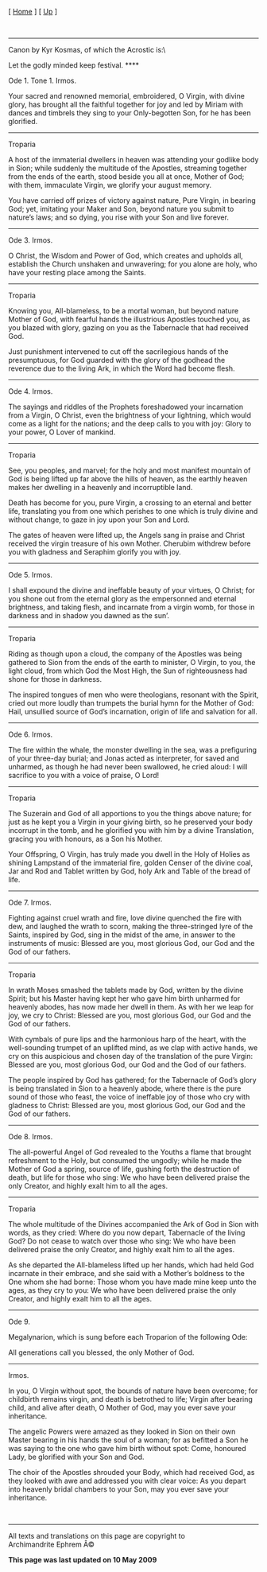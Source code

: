 \[ [Home](index.md) \] \[ [Up](kosmas.md) \]

 

****

Canon by Kyr Kosmas, of which the Acrostic is:\

Let the godly minded keep festival. ****

Ode 1. Tone 1. Irmos.

Your sacred and renowned memorial, embroidered, O Virgin, with divine
glory, has brought all the faithful together for joy and led by Miriam
with dances and timbrels they sing to your Only-begotten Son, for he has
been glorified.

****

Troparia

A host of the immaterial dwellers in heaven was attending your godlike
body in Sion; while suddenly the multitude of the Apostles, streaming
together from the ends of the earth, stood beside you all at once,
Mother of God; with them, immaculate Virgin, we glorify your august
memory.

You have carried off prizes of victory against nature, Pure Virgin, in
bearing God; yet, imitating your Maker and Son, beyond nature you submit
to nature’s laws; and so dying, you rise with your Son and live forever.

****

Ode 3. Irmos.

O Christ, the Wisdom and Power of God, which creates and upholds all,
establish the Church unshaken and unwavering; for you alone are holy,
who have your resting place among the Saints.

****

Troparia

Knowing you, All-blameless, to be a mortal woman, but beyond nature
Mother of God, with fearful hands the illustrious Apostles touched you,
as you blazed with glory, gazing on you as the Tabernacle that had
received God.

Just punishment intervened to cut off the sacrilegious hands of the
presumptuous, for God guarded with the glory of the godhead the
reverence due to the living Ark, in which the Word had become flesh.

****

Ode 4. Irmos.

The sayings and riddles of the Prophets foreshadowed your incarnation
from a Virgin, O Christ, even the brightness of your lightning, which
would come as a light for the nations; and the deep calls to you with
joy: Glory to your power, O Lover of mankind.

****

Troparia

See, you peoples, and marvel; for the holy and most manifest mountain of
God is being lifted up far above the hills of heaven, as the earthly
heaven makes her dwelling in a heavenly and incorruptible land.

Death has become for you, pure Virgin, a crossing to an eternal and
better life, translating you from one which perishes to one which is
truly divine and without change, to gaze in joy upon your Son and Lord.

The gates of heaven were lifted up, the Angels sang in praise and Christ
received the virgin treasure of his own Mother. Cherubim withdrew before
you with gladness and Seraphim glorify you with joy.

****

Ode 5. Irmos.

I shall expound the divine and ineffable beauty of your virtues, O
Christ; for you shone out from the eternal glory as the empersonned and
eternal brightness, and taking flesh, and incarnate from a virgin womb,
for those in darkness and in shadow you dawned as the sun’.

****

Troparia

Riding as though upon a cloud, the company of the Apostles was being
gathered to Sion from the ends of the earth to minister, O Virgin, to
you, the light cloud, from which God the Most High, the Sun of
righteousness had shone for those in darkness.

The inspired tongues of men who were theologians, resonant with the
Spirit, cried out more loudly than trumpets the burial hymn for the
Mother of God: Hail, unsullied source of God’s incarnation, origin of
life and salvation for all.

****

Ode 6. Irmos.

The fire within the whale, the monster dwelling in the sea, was a
prefiguring of your three-day burial; and Jonas acted as interpreter,
for saved and unharmed, as though he had never been swallowed, he cried
aloud: I will sacrifice to you with a voice of praise, O Lord!

****

Troparia

The Suzerain and God of all apportions to you the things above nature;
for just as he kept you a Virgin in your giving birth, so he preserved
your body incorrupt in the tomb, and he glorified you with him by a
divine Translation, gracing you with honours, as a Son his Mother.

Your Offspring, O Virgin, has truly made you dwell in the Holy of Holies
as shining Lampstand of the immaterial fire, golden Censer of the divine
coal, Jar and Rod and Tablet written by God, holy Ark and Table of the
bread of life.

****

Ode 7. Irmos.

Fighting against cruel wrath and fire, love divine quenched the fire
with dew, and laughed the wrath to scorn, making the three-stringed lyre
of the Saints, inspired by God, sing in the midst of the ame, in answer
to the instruments of music: Blessed are you, most glorious God, our God
and the God of our fathers.

****

Troparia

In wrath Moses smashed the tablets made by God, written by the divine
Spirit; but his Master having kept her who gave him birth unharmed for
heavenly abodes, has now made her dwell in them. As with her we leap for
joy, we cry to Christ: Blessed are you, most glorious God, our God and
the God of our fathers.

With cymbals of pure lips and the harmonious harp of the heart, with the
well-sounding trumpet of an uplifted mind, as we clap with active hands,
we cry on this auspicious and chosen day of the translation of the pure
Virgin: Blessed are you, most glorious God, our God and the God of our
fathers.

The people inspired by God has gathered; for the Tabernacle of God’s
glory is being translated in Sion to a heavenly abode, where there is
the pure sound of those who feast, the voice of ineffable joy of those
who cry with gladness to Christ: Blessed are you, most glorious God, our
God and the God of our fathers.

****

Ode 8. Irmos.

The all-powerful Angel of God revealed to the Youths a flame that
brought refreshment to the Holy, but consumed the ungodly; while he made
the Mother of God a spring, source of life, gushing forth the
destruction of death, but life for those who sing: We who have been
delivered praise the only Creator, and highly exalt him to all the ages.

****

Troparia

The whole multitude of the Divines accompanied the Ark of God in Sion
with words, as they cried: Where do you now depart, Tabernacle of the
living God? Do not cease to watch over those who sing: We who have been
delivered praise the only Creator, and highly exalt him to all the ages.

As she departed the All-blameless lifted up her hands, which had held
God incarnate in their embrace, and she said with a Mother’s boldness to
the One whom she had borne: Those whom you have made mine keep unto the
ages, as they cry to you: We who have been delivered praise the only
Creator, and highly exalt him to all the ages.

****

Ode 9.

Megalynarion, which is sung before each Troparion of the following Ode:

All generations call you blessed, the only Mother of God.

****

Irmos.

In you, O Virgin without spot, the bounds of nature have been overcome;
for childbirth remains virgin, and death is betrothed to life; Virgin
after bearing child, and alive after death, O Mother of God, may you
ever save your inheritance.

The angelic Powers were amazed as they looked in Sion on their own
Master bearing in his hands the soul of a woman; for as befitted a Son
he was saying to the one who gave him birth without spot: Come, honoured
Lady, be glorified with your Son and God.

The choir of the Apostles shrouded your Body, which had received God, as
they looked with awe and addressed you with clear voice: As you depart
into heavenly bridal chambers to your Son, may you ever save your
inheritance.

 

------------------------------------------------------------------------

All texts and translations on this page are copyright to\
Archimandrite Ephrem Â©

**This page was last updated on 10 May 2009**
